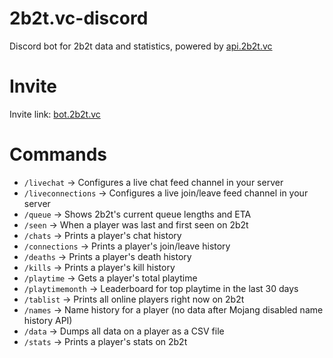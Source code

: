 # 2b2t.vc-discord
Discord bot for 2b2t data and statistics, powered by [api.2b2t.vc](https://api.2b2t.vc)

# Invite
Invite link: [bot.2b2t.vc](https://bot.2b2t.vc)

# Commands

* `/livechat` -> Configures a live chat feed channel in your server
* `/liveconnections` -> Configures a live join/leave feed channel in your server
* `/queue` -> Shows 2b2t's current queue lengths and ETA
* `/seen` -> When a player was last and first seen on 2b2t
* `/chats` -> Prints a player's chat history 
* `/connections` -> Prints a player's join/leave history 
* `/deaths` -> Prints a player's death history
* `/kills` -> Prints a player's kill history
* `/playtime` -> Gets a player's total playtime
* `/playtimemonth` -> Leaderboard for top playtime in the last 30 days
* `/tablist` -> Prints all online players right now on 2b2t
* `/names` -> Name history for a player (no data after Mojang disabled name history API)
* `/data` -> Dumps all data on a player as a CSV file
* `/stats` -> Prints a player's stats on 2b2t
